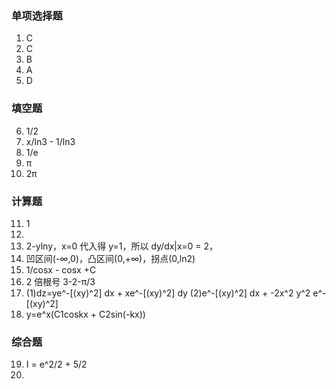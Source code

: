### 单项选择题

1. C
2. C
3. B
4. A
5. D

### 填空题

6. 1/2
7. x/ln3 - 1/ln3
8. 1/e
9. π
10. 2π

### 计算题

11. 1
12.
13. 2-ylny，x=0 代入得 y=1，所以 dy/dx|x=0 = 2，
14. 凹区间(-∞,0)，凸区间(0,+∞)，拐点(0,ln2)
15. 1/cosx - cosx +C
16. 2 倍根号 3-2-π/3
17. (1)dz=ye^-[(xy)^2] dx + xe^-[(xy)^2] dy (2)e^-[(xy)^2] dx + -2x^2 y^2 e^-[(xy)^2]
18. y=e^x(C1coskx + C2sin(-kx))

### 综合题

19. I = e^2/2 + 5/2
20.
